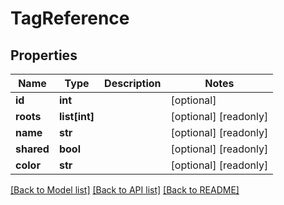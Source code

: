 # TagReference

## Properties

Name | Type | Description | Notes
------------ | ------------- | ------------- | -------------
**id** | **int** |  | [optional] 
**roots** | **list[int]** |  | [optional] [readonly] 
**name** | **str** |  | [optional] [readonly] 
**shared** | **bool** |  | [optional] [readonly] 
**color** | **str** |  | [optional] [readonly] 

[[Back to Model list]](../#documentation-for-models) [[Back to API list]](../#documentation-for-api-endpoints) [[Back to README]](../)



